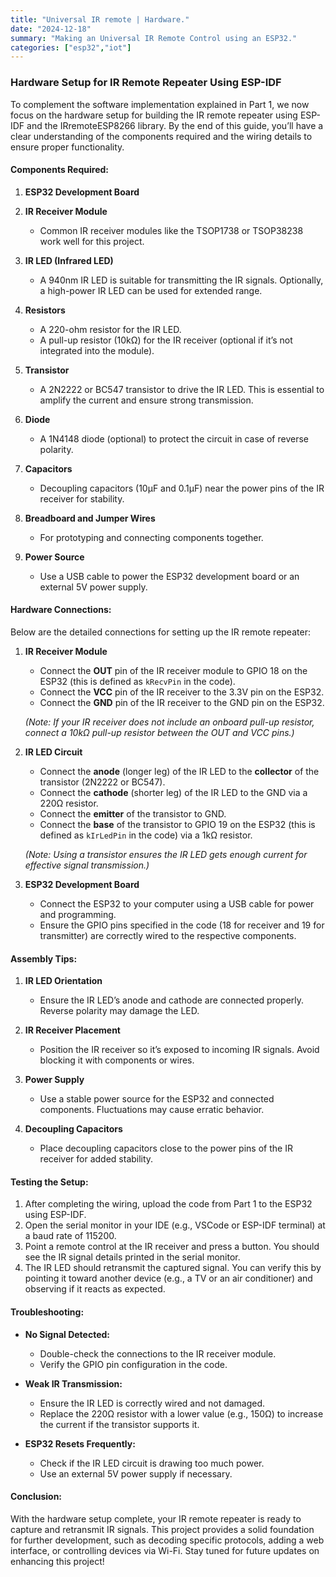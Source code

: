 ```yaml
---
title: "Universal IR remote | Hardware."
date: "2024-12-18"
summary: "Making an Universal IR Remote Control using an ESP32."
categories: ["esp32","iot"]
---
```


### Hardware Setup for IR Remote Repeater Using ESP-IDF

To complement the software implementation explained in Part 1, we now focus on the hardware setup for building the IR remote repeater using ESP-IDF and the IRremoteESP8266 library. By the end of this guide, you’ll have a clear understanding of the components required and the wiring details to ensure proper functionality.

#### Components Required:

1. **ESP32 Development Board**

2. **IR Receiver Module**
   - Common IR receiver modules like the TSOP1738 or TSOP38238 work well for this project.

3. **IR LED (Infrared LED)**
   - A 940nm IR LED is suitable for transmitting the IR signals. Optionally, a high-power IR LED can be used for extended range.

4. **Resistors**
   - A 220-ohm resistor for the IR LED.
   - A pull-up resistor (10kΩ) for the IR receiver (optional if it’s not integrated into the module).

5. **Transistor**
   - A 2N2222 or BC547 transistor to drive the IR LED. This is essential to amplify the current and ensure strong transmission.

6. **Diode**
   - A 1N4148 diode (optional) to protect the circuit in case of reverse polarity.

7. **Capacitors**
   - Decoupling capacitors (10μF and 0.1μF) near the power pins of the IR receiver for stability.

8. **Breadboard and Jumper Wires**
   - For prototyping and connecting components together.

9. **Power Source**
   - Use a USB cable to power the ESP32 development board or an external 5V power supply.

#### Hardware Connections:

Below are the detailed connections for setting up the IR remote repeater:

1. **IR Receiver Module**
   - Connect the **OUT** pin of the IR receiver module to GPIO 18 on the ESP32 (this is defined as `kRecvPin` in the code).
   - Connect the **VCC** pin of the IR receiver to the 3.3V pin on the ESP32.
   - Connect the **GND** pin of the IR receiver to the GND pin on the ESP32.

   *(Note: If your IR receiver does not include an onboard pull-up resistor, connect a 10kΩ pull-up resistor between the OUT and VCC pins.)*

2. **IR LED Circuit**
   - Connect the **anode** (longer leg) of the IR LED to the **collector** of the transistor (2N2222 or BC547).
   - Connect the **cathode** (shorter leg) of the IR LED to the GND via a 220Ω resistor.
   - Connect the **emitter** of the transistor to GND.
   - Connect the **base** of the transistor to GPIO 19 on the ESP32 (this is defined as `kIrLedPin` in the code) via a 1kΩ resistor.

   *(Note: Using a transistor ensures the IR LED gets enough current for effective signal transmission.)*

3. **ESP32 Development Board**
   - Connect the ESP32 to your computer using a USB cable for power and programming.
   - Ensure the GPIO pins specified in the code (18 for receiver and 19 for transmitter) are correctly wired to the respective components.

#### Assembly Tips:

1. **IR LED Orientation**
   - Ensure the IR LED’s anode and cathode are connected properly. Reverse polarity may damage the LED.

2. **IR Receiver Placement**
   - Position the IR receiver so it’s exposed to incoming IR signals. Avoid blocking it with components or wires.

3. **Power Supply**
   - Use a stable power source for the ESP32 and connected components. Fluctuations may cause erratic behavior.

4. **Decoupling Capacitors**
   - Place decoupling capacitors close to the power pins of the IR receiver for added stability.

#### Testing the Setup:

1. After completing the wiring, upload the code from Part 1 to the ESP32 using ESP-IDF.
2. Open the serial monitor in your IDE (e.g., VSCode or ESP-IDF terminal) at a baud rate of 115200.
3. Point a remote control at the IR receiver and press a button. You should see the IR signal details printed in the serial monitor.
4. The IR LED should retransmit the captured signal. You can verify this by pointing it toward another device (e.g., a TV or an air conditioner) and observing if it reacts as expected.

#### Troubleshooting:

- **No Signal Detected:**
  - Double-check the connections to the IR receiver module.
  - Verify the GPIO pin configuration in the code.

- **Weak IR Transmission:**
  - Ensure the IR LED is correctly wired and not damaged.
  - Replace the 220Ω resistor with a lower value (e.g., 150Ω) to increase the current if the transistor supports it.

- **ESP32 Resets Frequently:**
  - Check if the IR LED circuit is drawing too much power.
  - Use an external 5V power supply if necessary.

#### Conclusion:

With the hardware setup complete, your IR remote repeater is ready to capture and retransmit IR signals. This project provides a solid foundation for further development, such as decoding specific protocols, adding a web interface, or controlling devices via Wi-Fi. Stay tuned for future updates on enhancing this project!